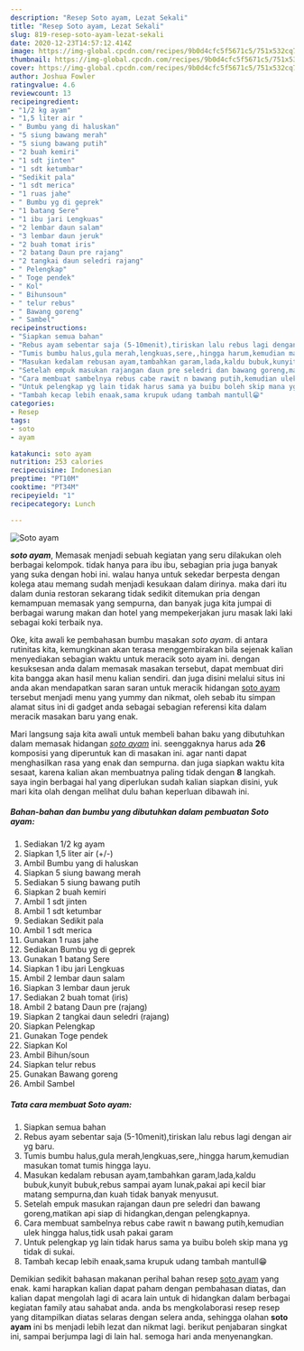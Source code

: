 ```yaml
---
description: "Resep Soto ayam, Lezat Sekali"
title: "Resep Soto ayam, Lezat Sekali"
slug: 819-resep-soto-ayam-lezat-sekali
date: 2020-12-23T14:57:12.414Z
image: https://img-global.cpcdn.com/recipes/9b0d4cfc5f5671c5/751x532cq70/soto-ayam-foto-resep-utama.jpg
thumbnail: https://img-global.cpcdn.com/recipes/9b0d4cfc5f5671c5/751x532cq70/soto-ayam-foto-resep-utama.jpg
cover: https://img-global.cpcdn.com/recipes/9b0d4cfc5f5671c5/751x532cq70/soto-ayam-foto-resep-utama.jpg
author: Joshua Fowler
ratingvalue: 4.6
reviewcount: 13
recipeingredient:
- "1/2 kg ayam"
- "1,5 liter air "
- " Bumbu yang di haluskan"
- "5 siung bawang merah"
- "5 siung bawang putih"
- "2 buah kemiri"
- "1 sdt jinten"
- "1 sdt ketumbar"
- "Sedikit pala"
- "1 sdt merica"
- "1 ruas jahe"
- " Bumbu yg di geprek"
- "1 batang Sere"
- "1 ibu jari Lengkuas"
- "2 lembar daun salam"
- "3 lembar daun jeruk"
- "2 buah tomat iris"
- "2 batang Daun pre rajang"
- "2 tangkai daun seledri rajang"
- " Pelengkap"
- " Toge pendek"
- " Kol"
- " Bihunsoun"
- " telur rebus"
- " Bawang goreng"
- " Sambel"
recipeinstructions:
- "Siapkan semua bahan"
- "Rebus ayam sebentar saja (5-10menit),tiriskan lalu rebus lagi dengan air yg baru."
- "Tumis bumbu halus,gula merah,lengkuas,sere,,hingga harum,kemudian masukan tomat tumis hingga layu."
- "Masukan kedalam rebusan ayam,tambahkan garam,lada,kaldu bubuk,kunyit bubuk,rebus sampai ayam lunak,pakai api kecil biar matang sempurna,dan kuah tidak banyak menyusut."
- "Setelah empuk masukan rajangan daun pre seledri dan bawang goreng,matikan api siap di hidangkan,dengan pelengkapnya."
- "Cara membuat sambelnya rebus cabe rawit n bawang putih,kemudian ulek hingga halus,tidk usah pakai garam"
- "Untuk pelengkap yg lain tidak harus sama ya buibu boleh skip mana yg tidak di sukai."
- "Tambah kecap lebih enaak,sama krupuk udang tambah mantull😁"
categories:
- Resep
tags:
- soto
- ayam

katakunci: soto ayam 
nutrition: 253 calories
recipecuisine: Indonesian
preptime: "PT10M"
cooktime: "PT34M"
recipeyield: "1"
recipecategory: Lunch

---
```



![Soto ayam](https://img-global.cpcdn.com/recipes/9b0d4cfc5f5671c5/751x532cq70/soto-ayam-foto-resep-utama.jpg)

<b><i>soto ayam</i></b>, Memasak menjadi sebuah kegiatan yang seru dilakukan oleh berbagai kelompok. tidak hanya para ibu ibu, sebagian pria juga banyak yang suka dengan hobi ini. walau hanya untuk sekedar berpesta dengan kolega atau memang sudah menjadi kesukaan dalam dirinya. maka dari itu dalam dunia restoran sekarang tidak sedikit ditemukan pria dengan kemampuan memasak yang sempurna, dan banyak juga kita jumpai di berbagai warung makan dan hotel yang mempekerjakan juru masak laki laki sebagai koki terbaik nya.



Oke, kita awali ke pembahasan bumbu masakan <i>soto ayam</i>. di antara rutinitas kita, kemungkinan akan terasa menggembirakan bila sejenak kalian menyediakan sebagian waktu untuk meracik soto ayam ini. dengan kesuksesan anda dalam memasak masakan tersebut, dapat membuat diri kita bangga akan hasil menu kalian sendiri. dan juga disini melalui situs ini anda akan mendapatkan saran saran untuk meracik hidangan <u>soto ayam</u> tersebut menjadi menu yang yummy dan nikmat, oleh sebab itu simpan alamat situs ini di gadget anda sebagai sebagian referensi kita dalam meracik masakan baru yang enak.


Mari langsung saja kita awali untuk membeli bahan baku yang dibutuhkan dalam memasak hidangan <u><i>soto ayam</i></u> ini. seenggaknya harus ada <b>26</b> komposisi yang diperuntuk kan di masakan ini. agar nanti dapat menghasilkan rasa yang enak dan sempurna. dan juga siapkan waktu kita sesaat, karena kalian akan membuatnya paling tidak dengan <b>8</b> langkah. saya ingin berbagai hal yang diperlukan sudah kalian siapkan disini, yuk mari kita olah dengan melihat dulu bahan keperluan dibawah ini.

<!--inarticleads1-->

##### Bahan-bahan dan bumbu yang dibutuhkan dalam pembuatan Soto ayam:

1. Sediakan 1/2 kg ayam
1. Siapkan 1,5 liter air (+/-)
1. Ambil  Bumbu yang di haluskan
1. Siapkan 5 siung bawang merah
1. Sediakan 5 siung bawang putih
1. Siapkan 2 buah kemiri
1. Ambil 1 sdt jinten
1. Ambil 1 sdt ketumbar
1. Sediakan Sedikit pala
1. Ambil 1 sdt merica
1. Gunakan 1 ruas jahe
1. Sediakan  Bumbu yg di geprek
1. Gunakan 1 batang Sere
1. Siapkan 1 ibu jari Lengkuas
1. Ambil 2 lembar daun salam
1. Siapkan 3 lembar daun jeruk
1. Sediakan 2 buah tomat (iris)
1. Ambil 2 batang Daun pre (rajang)
1. Siapkan 2 tangkai daun seledri (rajang)
1. Siapkan  Pelengkap
1. Gunakan  Toge pendek
1. Siapkan  Kol
1. Ambil  Bihun/soun
1. Siapkan  telur rebus
1. Gunakan  Bawang goreng
1. Ambil  Sambel




<!--inarticleads2-->

##### Tata cara membuat Soto ayam:

1. Siapkan semua bahan
1. Rebus ayam sebentar saja (5-10menit),tiriskan lalu rebus lagi dengan air yg baru.
1. Tumis bumbu halus,gula merah,lengkuas,sere,,hingga harum,kemudian masukan tomat tumis hingga layu.
1. Masukan kedalam rebusan ayam,tambahkan garam,lada,kaldu bubuk,kunyit bubuk,rebus sampai ayam lunak,pakai api kecil biar matang sempurna,dan kuah tidak banyak menyusut.
1. Setelah empuk masukan rajangan daun pre seledri dan bawang goreng,matikan api siap di hidangkan,dengan pelengkapnya.
1. Cara membuat sambelnya rebus cabe rawit n bawang putih,kemudian ulek hingga halus,tidk usah pakai garam
1. Untuk pelengkap yg lain tidak harus sama ya buibu boleh skip mana yg tidak di sukai.
1. Tambah kecap lebih enaak,sama krupuk udang tambah mantull😁




Demikian sedikit bahasan makanan perihal bahan resep <u>soto ayam</u> yang enak. kami harapkan kalian dapat paham dengan pembahasan diatas, dan kalian dapat mengolah lagi di acara lain untuk di hidangkan dalam berbagai kegiatan family atau sahabat anda. anda bs mengkolaborasi resep resep yang ditampilkan diatas selaras dengan selera anda, sehingga olahan <b>soto ayam</b> ini bs menjadi lebih lezat dan nikmat lagi. berikut penjabaran singkat ini, sampai berjumpa lagi di lain hal. semoga hari anda menyenangkan.
